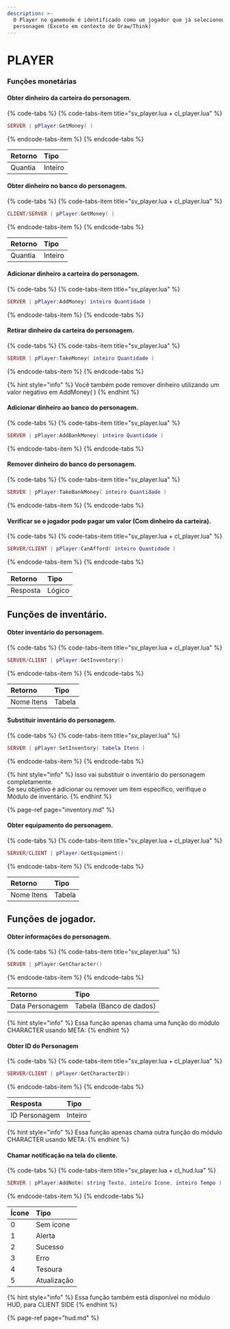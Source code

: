 ```yaml
---
description: >-
  O Player no gamemode é identificado como um jogador que já selecionou um
  personagem (Exceto em contexto de Draw/Think)
---
```


# PLAYER

### Funções monetárias

#### Obter dinheiro da carteira do personagem.

{% code-tabs %}
{% code-tabs-item title="sv\_player.lua + cl\_player.lua" %}
```lua
SERVER | pPlayer:GetMoney( )
```
{% endcode-tabs-item %}
{% endcode-tabs %}

| Retorno | Tipo |
| :--- | :--- |
| Quantia | Inteiro |

#### 

#### Obter dinheiro no banco do personagem.

{% code-tabs %}
{% code-tabs-item title="sv\_player.lua + cl\_player.lua" %}
```lua
CLIENT/SERVER | pPlayer:GetMoney( )
```
{% endcode-tabs-item %}
{% endcode-tabs %}

| Retorno | Tipo |
| :--- | :--- |
| Quantia | Inteiro |

#### 

#### Adicionar dinheiro a carteira do personagem.

{% code-tabs %}
{% code-tabs-item title="sv\_player.lua" %}
```lua
SERVER | pPlayer:AddMoney( inteiro Quantidade )
```
{% endcode-tabs-item %}
{% endcode-tabs %}

#### 

#### Retirar dinheiro da carteira do personagem.

{% code-tabs %}
{% code-tabs-item title="sv\_player.lua" %}
```lua
SERVER | pPlayer:TakeMoney( inteiro Quantidade )
```
{% endcode-tabs-item %}
{% endcode-tabs %}

{% hint style="info" %}
Você também pode remover dinheiro utilizando um valor negativo em AddMoney\( \)
{% endhint %}

#### 

#### Adicionar dinheiro ao banco do personagem.

{% code-tabs %}
{% code-tabs-item title="sv\_player.lua" %}
```lua
SERVER | pPlayer:AddBankMoney( inteiro Quantidade )
```
{% endcode-tabs-item %}
{% endcode-tabs %}

#### 

#### Remover dinheiro do banco do personagem.

{% code-tabs %}
{% code-tabs-item title="sv\_player.lua" %}
```lua
SERVER | pPlayer:TakeBankMoney( inteiro Quantidade )
```
{% endcode-tabs-item %}
{% endcode-tabs %}

#### 

#### Verificar se o jogador pode pagar um valor \(Com dinheiro da carteira\).

{% code-tabs %}
{% code-tabs-item title="sv\_player.lua + cl\_player.lua" %}
```lua
SERVER/CLIENT | pPlayer:CanAfford( inteiro Quantidade )
```
{% endcode-tabs-item %}
{% endcode-tabs %}

| Retorno | Tipo |
| :--- | :--- |
| Resposta | Lógico |

#### 

## Funções de inventário.

#### Obter inventário do personagem.

{% code-tabs %}
{% code-tabs-item title="sv\_player.lua + cl\_player.lua" %}
```lua
SERVER/CLIENT | pPlayer:GetInventory()
```
{% endcode-tabs-item %}
{% endcode-tabs %}

| Retorno | Tipo |
| :--- | :--- |
| Nome Itens | Tabela |

#### 

#### Substituir inventário do personagem.

{% code-tabs %}
{% code-tabs-item title="sv\_player.lua" %}
```lua
SERVER | pPlayer:SetInventory( tabela Itens )
```
{% endcode-tabs-item %}
{% endcode-tabs %}

{% hint style="info" %}
Isso vai substituir o inventário do personagem completamente.  
Se seu objetivo é adicionar ou remover um item específico, verifique o Módulo de inventário.
{% endhint %}

{% page-ref page="inventory.md" %}

#### 

#### Obter equipamento do personagem.

{% code-tabs %}
{% code-tabs-item title="sv\_player.lua + cl\_player.lua" %}
```lua
SERVER/CLIENT | pPlayer:GetEquipment()
```
{% endcode-tabs-item %}
{% endcode-tabs %}

| Retorno | Tipo |
| :--- | :--- |
| Nome Itens | Tabela |

#### 

## Funções de jogador.

#### Obter informações do personagem.

{% code-tabs %}
{% code-tabs-item title="sv\_player.lua" %}
```lua
SERVER | pPlayer:GetCharacter()
```
{% endcode-tabs-item %}
{% endcode-tabs %}

| Retorno | Tipo |
| :--- | :--- |
| Data Personagem | Tabela \(Banco de dados\) |

{% hint style="info" %}
Essa função apenas chama uma função do módulo CHARACTER usando META:
{% endhint %}

#### 

#### Obter ID do Personagem

{% code-tabs %}
{% code-tabs-item title="sv\_player.lua + cl\_player.lua" %}
```lua
SERVER/CLIENT | pPlayer:GetCharacterID()
```
{% endcode-tabs-item %}
{% endcode-tabs %}

| Resposta | Tipo |
| :--- | :--- |
| ID Personagem | Inteiro |

{% hint style="info" %}
Essa função apenas chama outra função do módulo CHARACTER usando META:
{% endhint %}

#### 

#### Chamar notificação na tela do cliente.

{% code-tabs %}
{% code-tabs-item title="sv\_player.lua + cl\_hud.lua" %}
```lua
SERVER | pPlayer:AddNote( string Texto, inteiro Ícone, inteiro Tempo )
```
{% endcode-tabs-item %}
{% endcode-tabs %}

| Ícone | Tipo |
| :--- | :--- |
| 0 | Sem ícone |
| 1 | Alerta |
| 2 | Sucesso |
| 3 | Erro |
| 4 | Tesoura |
| 5 | Atualização |

{% hint style="info" %}
Essa função também está disponível no módulo HUD, para CLIENT SIDE
{% endhint %}

{% page-ref page="hud.md" %}

